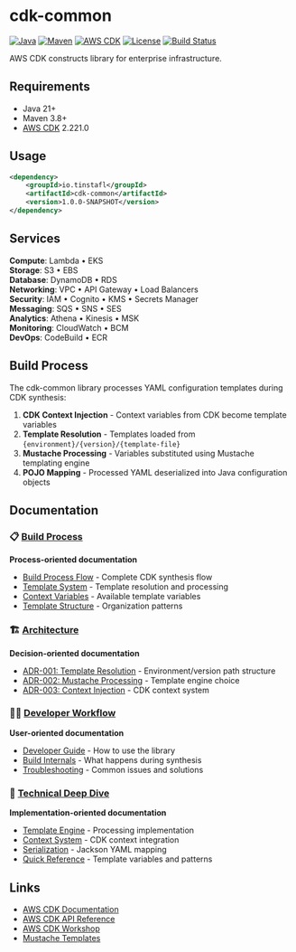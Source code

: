 # cdk-common

[![Java](https://img.shields.io/badge/Java-21-orange.svg)](https://openjdk.java.net/projects/jdk/21/)
[![Maven](https://img.shields.io/badge/Maven-3.8+-blue.svg)](https://maven.apache.org/)
[![AWS CDK](https://img.shields.io/badge/AWS%20CDK-2.221.0-yellow.svg)](https://aws.amazon.com/cdk/)
[![License](https://img.shields.io/badge/License-MIT-green.svg)](#)
[![Build Status](https://img.shields.io/badge/Build-Passing-brightgreen.svg)](#)

AWS CDK constructs library for enterprise infrastructure.

## Requirements

- Java 21+
- Maven 3.8+
- [AWS CDK](https://aws.amazon.com/cdk/) 2.221.0

## Usage

```xml
<dependency>
    <groupId>io.tinstafl</groupId>
    <artifactId>cdk-common</artifactId>
    <version>1.0.0-SNAPSHOT</version>
</dependency>
```

## Services

**Compute**: Lambda • EKS  
**Storage**: S3 • EBS  
**Database**: DynamoDB • RDS  
**Networking**: VPC • API Gateway • Load Balancers  
**Security**: IAM • Cognito • KMS • Secrets Manager  
**Messaging**: SQS • SNS • SES  
**Analytics**: Athena • Kinesis • MSK  
**Monitoring**: CloudWatch • BCM  
**DevOps**: CodeBuild • ECR

## Build Process

The cdk-common library processes YAML configuration templates during CDK
synthesis:

1. **CDK Context Injection** - Context variables from CDK become template
   variables
2. **Template Resolution** - Templates loaded from
   `{environment}/{version}/{template-file}`
3. **Mustache Processing** - Variables substituted using Mustache templating
   engine
4. **POJO Mapping** - Processed YAML deserialized into Java configuration
   objects

## Documentation

### 📋 [Build Process](docs/build-process/)

**Process-oriented documentation**

- [Build Process Flow](docs/build-process/build-process.md) - Complete CDK
  synthesis flow
- [Template System](docs/build-process/template-system.md) - Template resolution
  and processing
- [Context Variables](docs/build-process/examples/context-variables.md) -
  Available template variables
- [Template Structure](docs/build-process/examples/template-structure.md) -
  Organization patterns

### 🏗️ [Architecture](docs/architecture/)

**Decision-oriented documentation**

- [ADR-001: Template Resolution](docs/architecture/adr-001-template-resolution.md) -
  Environment/version path structure
- [ADR-002: Mustache Processing](docs/architecture/adr-002-mustache-processing.md) -
  Template engine choice
- [ADR-003: Context Injection](docs/architecture/adr-003-context-injection.md) -
  CDK context system

### 👩‍💻 [Developer Workflow](docs/developer-workflow/)

**User-oriented documentation**

- [Developer Guide](docs/developer-workflow/developer-guide.md) - How to use the
  library
- [Build Internals](docs/developer-workflow/build-internals.md) - What happens
  during synthesis
- [Troubleshooting](docs/developer-workflow/troubleshooting.md) - Common issues
  and solutions

### 🔧 [Technical Deep Dive](docs/technical-deep-dive/)

**Implementation-oriented documentation**

- [Template Engine](docs/technical-deep-dive/internals/template-engine.md) -
  Processing implementation
- [Context System](docs/technical-deep-dive/internals/context-system.md) - CDK
  context integration
- [Serialization](docs/technical-deep-dive/internals/serialization.md) - Jackson
  YAML mapping
- [Quick Reference](docs/technical-deep-dive/quick-reference.md) - Template
  variables and patterns

## Links

- [AWS CDK Documentation](https://docs.aws.amazon.com/cdk/)
- [AWS CDK API Reference](https://docs.aws.amazon.com/cdk/api/v2/)
- [AWS CDK Workshop](https://cdkworkshop.com/)
- [Mustache Templates](https://mustache.github.io/)
